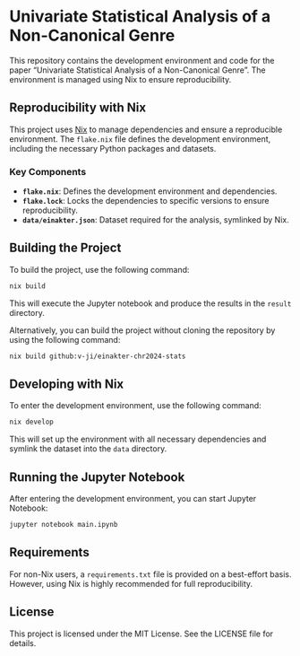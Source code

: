 # Univariate Statistical Analysis of a Non-Canonical Genre

This repository contains the development environment and code for the paper “Univariate Statistical Analysis of a Non-Canonical Genre”.
The environment is managed using Nix to ensure reproducibility.

## Reproducibility with Nix

This project uses [Nix](https://nixos.org/) to manage dependencies and ensure a reproducible environment.
The `flake.nix` file defines the development environment, including the necessary Python packages and datasets.

### Key Components

- **`flake.nix`**: Defines the development environment and dependencies.
- **`flake.lock`**: Locks the dependencies to specific versions to ensure reproducibility.
- **`data/einakter.json`**: Dataset required for the analysis, symlinked by Nix.

## Building the Project

To build the project, use the following command:

```sh
nix build
```

This will execute the Jupyter notebook and produce the results in the `result` directory.

Alternatively, you can build the project without cloning the repository by using the following command:

```sh
nix build github:v-ji/einakter-chr2024-stats
```

## Developing with Nix

To enter the development environment, use the following command:

```sh
nix develop
```

This will set up the environment with all necessary dependencies and symlink the dataset into the `data` directory.

## Running the Jupyter Notebook

After entering the development environment, you can start Jupyter Notebook:

```sh
jupyter notebook main.ipynb
```

## Requirements

For non-Nix users, a `requirements.txt` file is provided on a best-effort basis.
However, using Nix is highly recommended for full reproducibility.

## License

This project is licensed under the MIT License. See the LICENSE file for details.
